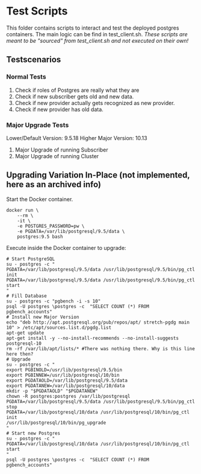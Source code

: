 # Test Scripts

This folder contains scripts to interact and test the deployed postgres containers.
The main logic can be find in test_client.sh. *These scripts are meant to be "sourced" from test_client.sh and not executed on their own!*

## Testscenarios

### Normal Tests

1. Check if roles of Postgres are really what they are
2. Check if new subscriber gets old and new data.
3. Check if new provider actually gets recognized as new provider.
4. Check if new provider has old data.

### Major Upgrade Tests

Lower/Default Version: 9.5.18
Higher Major Version: 10.13

1. Major Upgrade of running Subscriber
2. Major Upgrade of running Cluster

## Upgrading Variation In-Place (not implemented, here as an archived info)

Start the Docker container.
```shell
docker run \
    --rm \
    -it \
    -e POSTGRES_PASSWORD=pw \
    -e PGDATA=/var/lib/postgresql/9.5/data \
    postgres:9.5 bash
```

Execute inside the Docker container to upgrade:

```shell
# Start PostgreSQL
su - postgres -c "
PGDATA=/var/lib/postgresql/9.5/data /usr/lib/postgresql/9.5/bin/pg_ctl init
PGDATA=/var/lib/postgresql/9.5/data /usr/lib/postgresql/9.5/bin/pg_ctl start
"
# Fill Database
su - postgres -c "pgbench -i -s 10"
psql -U postgres \postgres -c  "SELECT COUNT (*) FROM pgbench_accounts"
# Install new Major Version
echo "deb http://apt.postgresql.org/pub/repos/apt/ stretch-pgdg main 10" > /etc/apt/sources.list.d/pgdg.list
apt-get update
apt-get install -y --no-install-recommends --no-install-suggests postgresql-10
rm -rf /var/lib/apt/lists/* #There was nothing there. Why is this line here then?
# Upgrade 
su - postgres -c "
export PGBINOLD=/usr/lib/postgresql/9.5/bin
export PGBINNEW=/usr/lib/postgresql/10/bin
export PGDATAOLD=/var/lib/postgresql/9.5/data
export PGDATANEW=/var/lib/postgresql/10/data
mkdir -p "$PGDATAOLD" "$PGDATANEW"
chown -R postgres:postgres /var/lib/postgresql
PGDATA=/var/lib/postgresql/9.5/data /usr/lib/postgresql/9.5/bin/pg_ctl stop
PGDATA=/var/lib/postgresql/10/data /usr/lib/postgresql/10/bin/pg_ctl init
/usr/lib/postgresql/10/bin/pg_upgrade
"
# Start new Postgres
su - postgres -c "
PGDATA=/var/lib/postgresql/10/data /usr/lib/postgresql/10/bin/pg_ctl start
"
psql -U postgres \postgres -c  "SELECT COUNT (*) FROM pgbench_accounts"
```


